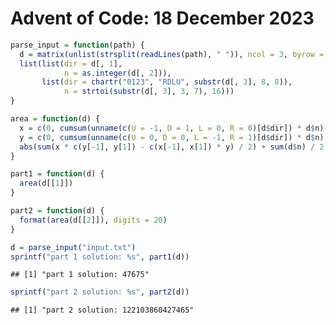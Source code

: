 Advent of Code: 18 December 2023
================

``` r
parse_input = function(path) {
  d = matrix(unlist(strsplit(readLines(path), " ")), ncol = 3, byrow = T)
  list(list(dir = d[, 1],
            n = as.integer(d[, 2])),
       list(dir = chartr("0123", "RDLU", substr(d[, 3], 8, 8)),
            n = strtoi(substr(d[, 3], 3, 7), 16)))
}

area = function(d) {
  x = c(0, cumsum(unname(c(U = -1, D = 1, L = 0, R = 0)[d$dir]) * d$n))
  y = c(0, cumsum(unname(c(U = 0, D = 0, L = -1, R = 1)[d$dir]) * d$n))
  abs(sum(x * c(y[-1], y[1]) - c(x[-1], x[1]) * y) / 2) + sum(d$n) / 2 + 1 # shoelace formula
}

part1 = function(d) {
  area(d[[1]])
}

part2 = function(d) {
  format(area(d[[2]]), digits = 20)
}

d = parse_input("input.txt")
sprintf("part 1 solution: %s", part1(d))
```

    ## [1] "part 1 solution: 47675"

``` r
sprintf("part 2 solution: %s", part2(d))
```

    ## [1] "part 2 solution: 122103860427465"
